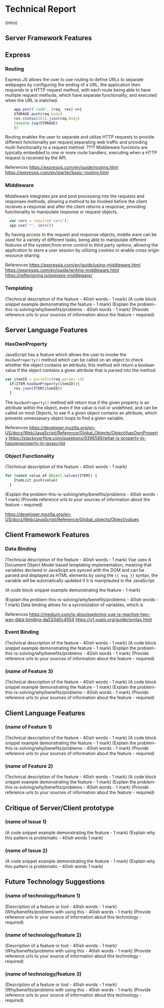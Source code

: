 Technical Report
================

(intro)


Server Framework Features
-------------------------
## Express

### Routing

Express JS allows the user to use routing to define URLs to separate webpages by configuring the ending of a URL, the application then responds to a HTTP request method, with each route being able to have multiple request methods, which have separate functionality, and executed when the URL is matched.

```js
    app.post('/add', (req, res) =>{
    STORAGE.push(req.body)
    res.status(201).json(req.body)
    console.log(STORAGE)
    })
```

Routing enables the user to separate and utilize HTTP requests to provide different functionality per request,separating web traffic and providing multi-functionality to a request method. ???? Middleware functions are typically embedded to one or more route handlers, executing when a HTTP request is received by the API.

References
https://expressjs.com/en/guide/routing.html
https://expressjs.com/en/starter/basic-routing.html


### Middleware 

Middleware integrates pre and post processing into the requests and responses methods, allowing a method to be invoked before the client receives a response and after the client returns a response, providing functionality to manipulate response or request objects.

```js
  var cors = require('cors');
  app.use('*', cors())
```

By having access to the request and response objects, middle ware can be used for a variety of different tasks, being able to manipulate different features of the system;from error control to third party options, allowing the application to store a user session by utilizing cookies or enable cross origin resource sharing.

References
https://expressjs.com/en/guide/using-middleware.html
https://expressjs.com/en/guide/writing-middleware.html
https://reflectoring.io/express-middleware/

### Templating

(Technical description of the feature - 40ish words - 1 mark)
(A code block snippet example demonstrating the feature - 1 mark)
(Explain the problem-this-is-solving/why/benefits/problems - 40ish words - 1 mark)
(Provide reference urls to your sources of information about the feature - required)


Server Language Features
-----------------------

### HasOwnProperty

JavaScript has a feature which allows the user to invoke the ```HasOwnProperty()``` method which can be called on an object to check whether the object contains an attribute, this method will return a boolean value if the object contains a given attribute that is parsed into the method.

```js
var itemID = parseInt(req.params.id)
  if(ITEM.hasOwnProperty(itemID)){
    res.json(ITEM[itemID])
  }
```
The ```HasOwnProperty()``` method will return true if the given property is an attribute within the object, even if the value is null or undefined, and can be called on most Objects, to see if a given object contains an attribute, which prevents unnessasary object loops to find a given variable.

References
https://developer.mozilla.org/en-US/docs/Web/JavaScript/Reference/Global_Objects/Object/hasOwnProperty
https://stackoverflow.com/questions/9396569/what-is-property-in-hasownproperty-in-javascript

### Object Functionality

(Technical description of the feature - 40ish words - 1 mark)

```js
for (const value of Object.values(ITEM)) {
    ItemList.push(value)
  }
```
(Explain the problem-this-is-solving/why/benefits/problems - 40ish words - 1 mark)
(Provide reference urls to your sources of information about the feature - required)

https://developer.mozilla.org/en-US/docs/Web/JavaScript/Reference/Global_objects/Object/values

Client Framework Features
-------------------------

### Data Binding

(Technical description of the feature - 40ish words - 1 mark)
Vue uses A Document Object Model based templating implementation, meaning that variables declared in JavaScipt are synced with the DOM and can be parsed and displayed as HTML elements by using the ```{{ msg }}``` syntax, the variable will be automatically updated if it is maniplauted in the JavaScript.

(A code block snippet example demonstrating the feature - 1 mark)

(Explain the problem-this-is-solving/why/benefits/problems - 40ish words - 1 mark)
Data binding allows for a sycronization of variables, which is 

References
https://medium.com/js-dojo/exploring-vue-js-reactive-two-way-data-binding-da533d0c4554
https://v1.vuejs.org/guide/syntax.html

### Event Binding

(Technical description of the feature - 40ish words - 1 mark)
(A code block snippet example demonstrating the feature - 1 mark)
(Explain the problem-this-is-solving/why/benefits/problems - 40ish words - 1 mark)
(Provide reference urls to your sources of information about the feature - required)


### (name of Feature 3)

(Technical description of the feature - 40ish words - 1 mark)
(A code block snippet example demonstrating the feature - 1 mark)
(Explain the problem-this-is-solving/why/benefits/problems - 40ish words - 1 mark)
(Provide reference urls to your sources of information about the feature - required)


Client Language Features
------------------------

### (name of Feature 1)

(Technical description of the feature - 40ish words - 1 mark)
(A code block snippet example demonstrating the feature - 1 mark)
(Explain the problem-this-is-solving/why/benefits/problems - 40ish words - 1 mark)
(Provide reference urls to your sources of information about the feature - required)

### (name of Feature 2)

(Technical description of the feature - 40ish words - 1 mark)
(A code block snippet example demonstrating the feature - 1 mark)
(Explain the problem-this-is-solving/why/benefits/problems - 40ish words - 1 mark)
(Provide reference urls to your sources of information about the feature - required)


Critique of Server/Client prototype
---------------------

### (name of Issue 1)

(A code snippet example demonstrating the feature - 1 mark)
(Explain why this pattern is problematic - 40ish words 1 mark)

### (name of Issue 2)

(A code snippet example demonstrating the feature - 1 mark)
(Explain why this pattern is problematic - 40ish words 1 mark)


Future Technology Suggestions
-----------------------------

### (name of technology/feature 1)

(Description of a feature or tool - 40ish words - 1 mark)
(Why/benefits/problems with using this - 40ish words - 1 mark)
(Provide reference urls to your source of information about this technology - required)


### (name of technology/feature 2)

(Description of a feature or tool - 40ish words - 1 mark)
(Why/benefits/problems with using this - 40ish words - 1 mark)
(Provide reference urls to your source of information about this technology - required)


### (name of technology/feature 3)

(Description of a feature or tool - 40ish words - 1 mark)
(Why/benefits/problems with using this - 40ish words - 1 mark)
(Provide reference urls to your source of information about this technology - required)

